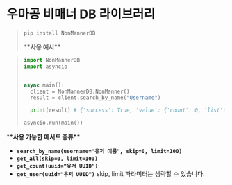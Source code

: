 # 우마공 비매너 DB 라이브러리

> `pip install NonMannerDB`
>
> \***\*사용 예시\*\***

> ```py
> import NonMannerDB
> import asyncio
>
>
> async main():
>   client = NonMannerDB.NonManner()
>   result = client.search_by_name("Username")
>
>   print(result) # {'success': True, 'value': {'count': 0, 'list': []}}
>
> asyncio.run(main())
> ```

\***\*사용 가능한 메서드 종류\*\***

- **`search_by_name(username="유저 이름", skip=0, limit=100)`**
- **`get_all(skip=0, limit=100)`**
- **`get_count(uuid="유저 UUID")`**
- **`get_user(uuid="유저 UUID")`**
  skip, limit 파라미터는 생략할 수 있습니다.
